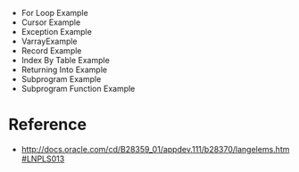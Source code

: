 * For Loop Example
* Cursor Example
* Exception Example
* VarrayExample
* Record Example
* Index By Table Example
* Returning Into Example
* Subprogram Example
* Subprogram Function Example


# Reference
* http://docs.oracle.com/cd/B28359_01/appdev.111/b28370/langelems.htm#LNPLS013